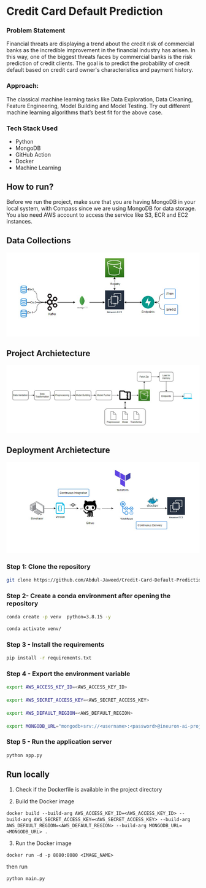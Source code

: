 # Credit Card Default Prediction

### Problem Statement

Financial threats are displaying a trend about the credit risk of commercial banks as the
incredible improvement in the financial industry has arisen. In this way, one of the
biggest threats faces by commercial banks is the risk prediction of credit clients. The
goal is to predict the probability of credit default based on credit card owner's
characteristics and payment history.

### Approach: 
The classical machine learning tasks like Data Exploration, Data Cleaning,
Feature Engineering, Model Building and Model Testing. Try out different machine
learning algorithms that’s best fit for the above case.


### Tech Stack Used

 - Python
 - MongoDB
 - GitHub Action
 - Docker
 - Machine Learning


## How to run?

Before we run the project, make sure that you are having MongoDB in your local system, with Compass since we are using MongoDB for data storage. You also need AWS account to access the service like S3, ECR and EC2 instances.


## Data Collections
![image](https://github.com/Abdul-Jaweed/Customer-Personality-Analysis/blob/main/flowchart/1.png)



## Project Archietecture
![image](https://github.com/Abdul-Jaweed/Customer-Personality-Analysis/blob/main/flowchart/2.png)


## Deployment Archietecture
![image](https://github.com/Abdul-Jaweed/Customer-Personality-Analysis/blob/main/flowchart/3.png)



### Step 1: Clone the repository
```bash
git clone https://github.com/Abdul-Jaweed/Credit-Card-Default-Prediction.git
```


### Step 2- Create a conda environment after opening the repository

```bash
conda create -p venv  python=3.8.15 -y
```

```bash
conda activate venv/
```

### Step 3 - Install the requirements
```bash
pip install -r requirements.txt
```

### Step 4 - Export the environment variable
```bash
export AWS_ACCESS_KEY_ID=<AWS_ACCESS_KEY_ID>

export AWS_SECRET_ACCESS_KEY=<AWS_SECRET_ACCESS_KEY>

export AWS_DEFAULT_REGION=<AWS_DEFAULT_REGION>

export MONGODB_URL="mongodb+srv://<username>:<password>@ineuron-ai-projects.7eh1w4s.mongodb.net/?retryWrites=true&w=majority"

```


### Step 5 - Run the application server
```bash
python app.py
```



## Run locally

1. Check if the Dockerfile is available in the project directory

2. Build the Docker image
```
docker build --build-arg AWS_ACCESS_KEY_ID=<AWS_ACCESS_KEY_ID> --build-arg AWS_SECRET_ACCESS_KEY=<AWS_SECRET_ACCESS_KEY> --build-arg AWS_DEFAULT_REGION=<AWS_DEFAULT_REGION> --build-arg MONGODB_URL=<MONGODB_URL> . 

```

3. Run the Docker image
```
docker run -d -p 8080:8080 <IMAGE_NAME>
```

then run 
```
python main.py
```